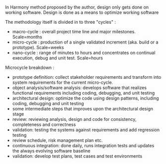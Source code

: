In Harmony method proposed by the author, design only gets done on working software. Design is done as a means to optimize working software

The methodology itself is divided in to three "cycles" : 

- macro-cycle : overall project time line and major milestones. Scale=months
- micro-cycle : production of a single validated increment (aka. build or a prototype). Scale=weeks
- nano-cycle : range of minutes to hours and concentrates on continual execution, debug and unit test. Scale=hours



Microcycle breakdown : 

- prototype definition: collect stakeholder requirements and transform into system requirements for the current micro-cycle.
- object analysis/software analysis: develops software that realizes functional requirements including coding, debugging, and unit testing
- architectural design: optimize the code using design patterns, including coding, debugging and unit testing 
- some intermediate steps that improves upon the architectural design stage
- review: reviewing analysis, design and code for consistency, completeness and correctness
- validation: testing the systems against requirements and add regression testing
- review schedule, risk management plan etc.
- continuous integration: done daily, runs integration tests and updates the always evolving software baseline
- validation: develop test plans, test cases and test environments



